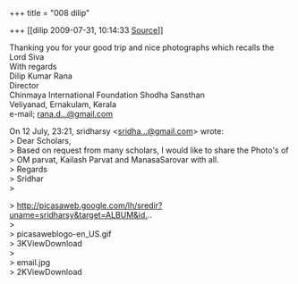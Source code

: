 +++
title = "008 dilip"

+++
[[dilip	2009-07-31, 10:14:33 [Source](https://groups.google.com/g/bvparishat/c/LZDOVbNhc_A)]]



Thanking you for your good trip and nice photographs which recalls the  
Lord Siva  
With regards  
Dilip Kumar Rana  
Director  
Chinmaya International Foundation Shodha Sansthan  
Veliyanad, Ernakulam, Kerala  
e-mail; [rana.d...@gmail.com]()  

  
  
  
On 12 July, 23:21, sridharsy \<[sridha...@gmail.com]()\> wrote:  
\> Dear Scholars,  
\> Based on request from many scholars, I would like to share the Photo's of   
\> OM parvat, Kailash Parvat and ManasaSarovar with all.  
\> Regards  
\> Sridhar  
\>  

\> <http://picasaweb.google.com/lh/sredir?uname=sridharsy&target=ALBUM&id.>..  
\>  
\> picasaweblogo-en_US.gif  
\> 3KViewDownload  
\>  
\> email.jpg  
\> 2KViewDownload

